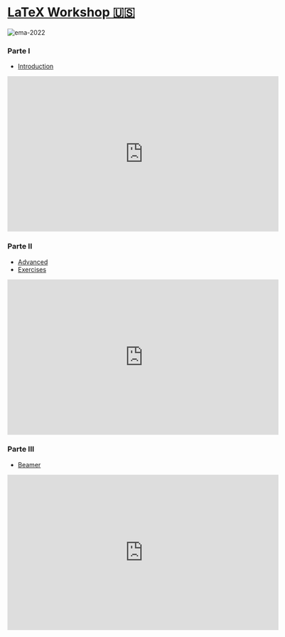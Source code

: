 # [LaTeX Workshop 🇺🇸](https://www.ourfa2m2.org)

![ema-2022](https://lh3.googleusercontent.com/UqdocSkBOAHsAYuzDwBFCGJWtFtsdvwxfTyVrmHDDve5PQIFabGOFeEfiA9JN8kaiBbNd4usebUFe8flm1rOCsPlCjgBPeGWyi2UcyawkyDsATBaoOSE3c7U0l3qmqMtKQ=w1280)

### Parte I

- [Introduction](https://www.overleaf.com/read/ypxhfkvjnfmm)

<iframe width="610" height="350"
  sandbox="allow-same-origin allow-scripts allow-popups"
  src="https://www.youtube-nocookie.com/embed/1PL1iqv9vPU"
  frameborder="0" allowfullscreen>
</iframe>

### Parte II

- [Advanced](https://www.overleaf.com/read/qzqftbqcxdbs)
- [Exercises](https://drive.google.com/file/d/1ecRcAAMcK3OR0n-WYqd1FUmlDbMT6qkA/view)

<iframe width="610" height="350"
  sandbox="allow-same-origin allow-scripts allow-popups"
  src="https://www.youtube-nocookie.com/embed/3vr5nkDB5LM"
  frameborder="0" allowfullscreen>
</iframe>

### Parte III

- [Beamer](https://www.overleaf.com/read/dhcctjytdkbh)

<iframe width="610" height="350"
  sandbox="allow-same-origin allow-scripts allow-popups"
  src="https://www.youtube-nocookie.com/embed/esOqirF70l4"
  frameborder="0" allowfullscreen>
</iframe>